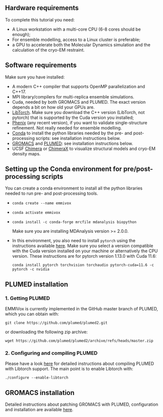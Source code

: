 ## Hardware requirements

To complete this tutorial you need:

 * A Linux workstation with a multi-core CPU (6-8 cores should be enough);
 * For ensemble modelling, access to a Linux cluster is preferable;
 * a GPU to accelerate both the Molecular Dynamics simulation and the calculation of the cryo-EM restraint.

## Software requirements

 Make sure you have installed:

 * A modern C++ compiler that supports OpenMP parallelization and C++17.
 * MPI library/compilers for multi-replica ensemble simulations.
 * Cuda, needed by both GROMACS and PLUMED. The exact version depends a bit on how old your GPUs are.
 * [LibTorch](https://pytorch.org/get-started/locally/). Make sure you download the C++ version (LibTorch, not pytorch) that is supported by the Cuda version you installed; 
 * [Phenix](https://phenix-online.org/documentation/index.html) (any recent version), if you want to validate single-structure refinement. Not really needed for ensemble modelling.
 * [Conda](https://www.anaconda.com) to install the python libraries needed by the pre- and post-processing scripts: see installation instructions below.
 * [GROMACS](https://www.gromacs.org) and [PLUMED](https://www.plumed.org): see installation instructions below.
 * UCSF [Chimera](https://www.cgl.ucsf.edu/chimera/download.html) or [ChimeraX](https://www.cgl.ucsf.edu/chimerax/) to visualize structural models and cryo-EM density maps.

## Setting up the Conda environment for pre/post-processing scripts

You can create a conda environment to install all the python libraries needed to run pre- and post-processing tools.

* `conda create --name emmivox`

* `conda activate emmivox`

* `conda install -c conda-forge mrcfile mdanalysis biopython`

   Make sure you are installing MDAnalysis version >= 2.0.0.

* In this environment, you also need to install `pytorch` using the instructions available [here](https://pytorch.org).
  Make sure you select a version compatible with the Cuda version installed on your machine or alternatively the CPU version.
  These instructions are for pytorch version 1.13.0 with Cuda 11.6:

  `conda install pytorch torchvision torchaudio pytorch-cuda=11.6 -c pytorch -c nvidia`


## PLUMED installation

### 1. Getting PLUMED

EMMIVox is currently implemented in the GitHub master branch of PLUMED, which you can obtain with:

`git clone https://github.com/plumed/plumed2.git`

or downloading the following zip archive:

`wget https://github.com/plumed/plumed2/archive/refs/heads/master.zip`

### 2. Configuring and compiling PLUMED
 
Please have a look [here](https://www.plumed.org/doc-master/user-doc/html/_i_s_d_b.html) for detailed instructions about compiling PLUMED with Libtorch support.
The main point is to enable Libtorch with:

`./configure --enable-libtorch`

## GROMACS installation

Detailed instructions about patching GROMACS with PLUMED, configuration and installation are available [here](https://www.plumed.org/doc-master/user-doc/html/_installation.html).
